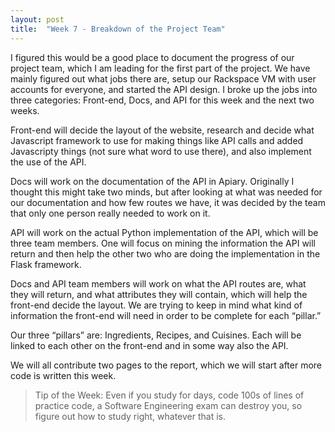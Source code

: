 ```yaml
---
layout: post
title:  "Week 7 - Breakdown of the Project Team"
---
```


I figured this would be a good place to document the progress of our project team, which I am leading for the first part of the project. We have mainly figured out what jobs there are, setup our Rackspace VM with user accounts for everyone, and started the API design. I broke up the jobs into three categories: Front-end, Docs, and API for this week and the next two weeks. 

Front-end will decide the layout of the website, research and decide what Javascript framework to use for making things like API calls and added Javascripty things (not sure what word to use there), and also implement the use of the API. 

Docs will work on the documentation of the API in Apiary. Originally I thought this might take two minds, but after looking at what was needed for our documentation and how few routes we have, it was decided by the team that only one person really needed to work on it. 

API will work on the actual Python implementation of the API, which will be three team members. One will focus on mining the information the API will return and then help the other two who are doing the implementation in the Flask framework.  

Docs and API team members will work on what the API routes are, what they will return, and what attributes they will contain, which will help the front-end decide the layout. We are trying to keep in mind what kind of information the front-end will need in order to be complete for each “pillar.”

Our three “pillars” are: Ingredients, Recipes, and Cuisines. Each will be linked to each other on the front-end and in some way also the API.

We will all contribute two pages to the report, which we will start after more code is written this week.

> Tip of the Week:
> Even if you study for days, code 100s of lines of practice code, a Software Engineering exam can destroy you, so figure out how to study right, whatever that is. 